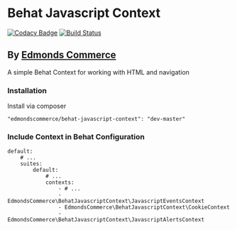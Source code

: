 # Behat Javascript Context

[![Codacy Badge](https://api.codacy.com/project/badge/Grade/155668a485344c03b483c395e7a938dd)](https://app.codacy.com/app/edmondscommerce/behat-javascript-context?utm_source=github.com&utm_medium=referral&utm_content=edmondscommerce/behat-javascript-context&utm_campaign=badger)
[![Build Status](https://travis-ci.org/edmondscommerce/behat-javascript-context.svg?branch=master)](https://travis-ci.org/edmondscommerce/behat-javascript-context)

## By [Edmonds Commerce](https://www.edmondscommerce.co.uk)

A simple Behat Context for working with HTML and navigation

### Installation

Install via composer

    "edmondscommerce/behat-javascript-context": "dev-master"

### Include Context in Behat Configuration
        
    default:
        # ...
        suites:
            default:
                # ...
                contexts:
                    - # ...
                    - EdmondsCommerce\BehatJavascriptContext\JavascriptEventsContext
                    - EdmondsCommerce\BehatJavascriptContext\CookieContext
                    - EdmondsCommerce\BehatJavascriptContext\JavascriptAlertsContext
